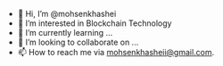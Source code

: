 - 👋 Hi, I’m @mohsenkhashei
- 👀 I’m interested in Blockchain Technology 
- 🌱 I’m currently learning ...
- 💞️ I’m looking to collaborate on ...
- 📫 How to reach me via [mohsenkhasheii@gmail.com](emailto:mohsenkhasheii@gmail.com).

<!---
mohsenkhashei/mohsenkhashei is a ✨ special ✨ repository because its `README.md` (this file) appears on your GitHub profile.
You can click the Preview link to take a look at your changes.
--->
